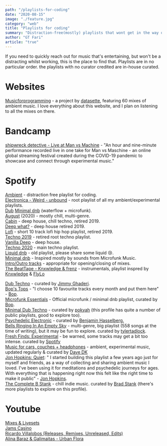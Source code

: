 ```yaml
---
path: "/playlists-for-coding"
date: "2020-08-15"
image: "./feature.jpg"
category: "web"
title: "Playlists for coding"
summary: "Distraction-free(mostly) playlists that wont get in the way of concentrated work."
author: "GT Fari"
article: "true"
---
```

If you need to quickly reach out for music that's entertaining, but won't be a distracting whilst working, this is the place to find that. Playlists are in no particular order. the playlists with no curator credited are in-house curated.

# Websites

[Musicforprogramming](http://musicforprogramming.net/) - a project by [datasette](https://open.spotify.com/artist/5bTaUOrBY8IWCwW12jCU5U?si=ctI0K6ETRme7GHeq8-S9HA), featuring 60 mixes of ambient music.  I love everything about this website, and I plan on listening to all the mixes on there.

# Bandcamp

[shipwreck detective - Live at Man vs Machine](https://shipwreckdetective.bandcamp.com/album/live-at-man-vs-maschine) - "An hour and nine-minute performance recorded live in one take for Man vs Maschine - an online global streaming festival created during the COVID-19 pandemic to showcase and connect through experimental music."

# Spotify

[Ambient](https://open.spotify.com/playlist/5vhNkJdvdPCs7GhLZDJ7R5?si=CTAwcZP5S-OcyW5F4weyGg) - distraction free playlist for coding. <br/>
[Electronica - Weird - unbound](https://open.spotify.com/playlist/0Ma18DuACCDWAikawUddCp?si=J4XUq9rKRc-9MfQ-drmlDw) - root playlist of all my ambient/experimental playlists.<br/>
[Dub](https://open.spotify.com/playlist/1IsMOpogKs7R67Ze7r1maM?si=pFWLHHwJRtiTv0eJ5i3FNQ)
[Minimal dnb](https://open.spotify.com/playlist/7hrAjTBTbdfcvEuR2gKbre?si=55FQonxHQH2d-d3xVEQ-7w) (waterflow + microfunk).<br/>
[August](https://open.spotify.com/playlist/2EUE4tuMhz9B3clCBVNMVN?si=VflwIi6MSmqK1RLDlyudPw) (2020) - mostly chill, multi-genre.<br/>
[Cabin](https://open.spotify.com/playlist/2ihiSD2Tm9Ne0qxbI2QStV?si=wijhCRd2TQCvdBlNacBhNw) - deep house, chill techno, retired 2019.<br/>
[Deep what?](https://open.spotify.com/playlist/2KTN14tehFGNiDuFXjM3G7?si=RQc6NX9ZScmakfP2U2LuWg) - deep house retired 2019.<br/>
[Lofi](https://open.spotify.com/playlist/1AN3rGyem8VEo1TOlHTAqz?si=atxST67gS9OeH-z63UgSiA) - short 10 track lofi hip hop playlist, retired 2019.<br/>
[Techno 2019](https://open.spotify.com/playlist/5wqaxByNPWu2DYGo0WzxRr?si=d5Q5E9cLTfe8swxbwEHuoQ) - retired root techno playlist.<br/>
[Vanilla Deep](https://open.spotify.com/playlist/72tDeidmpN5wiYoUvo6CP7?si=gvgV6fNzTBSNjQPvaOhQjQ)  - deep house.<br/>
[Techno 2020](https://open.spotify.com/playlist/2oUjkjbIhsXISnsXI7wr59?si=LcCUIPUER8edUQjidWZgeQ) - main techno playlist.<br/>
[Liquid dnb](https://open.spotify.com/playlist/6bSNIXexU1PZRskz8u69uz?si=dyoYSzL7TiitPkiMIqrjAQ) - old playlist, please share some liquid 😢.<br/>
[Minimal dnb](https://open.spotify.com/playlist/7p7PcRfFGwFbKJRYplbUQV?si=3wtRfXqRTz21-vJ8z4WtCA) - Inspired mostly by sounds from Microfunk Music.<br/>
[Intro/Outro tracks](https://open.spotify.com/playlist/4vreRbi9ItdFN7smQn2I8p?si=-B5-naMnT2WNbjtgni46kA) - appropriate for opening/closing of mixes.<br/>
[The BeatTape - Knxwledge & frenz](https://open.spotify.com/playlist/59rqNsdIJCpYEVilxdNh7d?si=Z_TiaI_SSSmExrIFhs_YZg) - instrumentals, playlist inspred by [Knxwledge](https://open.spotify.com/artist/17Zu03OgBVxgLxWmRUyNOJ?si=ktSHEQJ5RgqnFZXvAGDyxA) & [FlyLo](https://open.spotify.com/artist/29XOeO6KIWxGthejQqn793?si=nTrabomRR7C1FQCwzwQr_g)

[Dub Techno](https://open.spotify.com/playlist/51rpsmosMio12mduQcdGab?si=xdquM7OsRXu4iBKEBlVDOA) - curated by [Jimmy Ghaderi](https://open.spotify.com/user/jippiex2k?si=Hg7qhOxLQnqXxRZKO2IEug).<br/>
[Bop's Tops](https://open.spotify.com/playlist/0IqnfXO3Eq02rPFYlERFWW?si=YopgI6FXSCG53PcQqkkTyQ) - "I choose 10 favourite tracks every month and put them here" - [Bop](https://open.spotify.com/user/bopmuzyka?si=WQuohlbQTGeAIAhTw76klg).<br/>
[Microfunk Essentials](https://open.spotify.com/playlist/3uzzl390yVR1qxADr89lox?si=gIB4g5KCTEKnR1_6YPXirA) - Official microfunk / minimal dnb playlist, curated by  [Bop](https://open.spotify.com/user/bopmuzyka?si=WQuohlbQTGeAIAhTw76klg).<br/>
[Minimal Dub Techno](https://open.spotify.com/playlist/5IFBsuGk1bRPqmTlWV5NT6?si=Ol_XC6bbS-yNxaRRPYX1Ag) - curated by [pokyah](https://open.spotify.com/user/pokyah?si=yhgKvyG2TcmpIAbB_JfkOw) (this profile has quite a number of public playlists, good to explore too).<br/>
[Psychedelic Electronic](https://open.spotify.com/playlist/0PboxeWzzcHwqsizS1AP8j?si=Y1QjbdzzS-yYUl8hjTheAw) - curated by [Benjamin Hasselberg.](https://open.spotify.com/user/1110084508?si=VPh6xNibTaOuHwVy6Fmggg)<br/>
[Bells Ringing In An Empty Sky](https://open.spotify.com/playlist/6x8wjY5Mky3ZHfmywfVu8x?si=X7zzAb9IQymO6K15WU_q2g) - multi-genre, big playlist (558 songs at the time of writing), but it may be fun to explore. curated by [tylertadlock](https://open.spotify.com/user/tylertadlock?si=54_p_bv3Skqm47aOuNLLzQ).<br/>
[Fresh Finds: Experimental](https://open.spotify.com/playlist/37i9dQZF1DX8C585qnMYHP?si=isV2HJcmRk-L3TuHskMFnQ) - be warned, some tracks may get a bit too intense. curated by [Spotify](https://open.spotify.com/user/spotify?si=A9lC3-x6QMuUASMNtW4rwg)<br/>
[Music for cars, couches + headphones](https://open.spotify.com/playlist/0ZTTZHTzHu7lsdvVzyOoN7?si=MvsP0Q1PQW2m4rn4SyYXKg) - ambient, experimental music, updated regularly & curated by [Dave DK](https://open.spotify.com/user/djdavedk?si=ZMmUOr9oT2W9GeQlHRgWzQ)<br/>
[Jon Hopkins: Quiet](https://open.spotify.com/playlist/7zqgNYvLCA95juac1CHlNP?si=ptNn058YQuO8YWI7JqBahA): " I started building this playlist a few years ago just for myself and friends, as a way of collecting and sharing ambient music I loved. I've been using it for meditations and psychedelic journeys for ages. With everything that is happening right now this felt like the right time to make it public" - [Jon Hopkins](https://open.spotify.com/user/jon_hopkins_official?si=eN_V3T6NSXm1-bXbHpkHqw). <br/>
[The Complete B Stank](https://open.spotify.com/playlist/5HGeArn1Q4mLNxWmzjPnX7?si=rdmWprbOT5y_3hLKGk4IJQ) - chill indie music. curated by [Brad Stank](https://open.spotify.com/user/1156505345?si=UEsDSHYrSe2My3Qo-RvxDw) (there's more playlists to explore on this profile).<br/> 

# Youtube

[Mixes & Livesets](https://www.youtube.com/playlist?list=PLy64tqMRKcJQvKi1XTgSfY2WWMT_ZeN-x)<br/>
[Jams Casino](https://www.youtube.com/watch?v=CTq1i8-YV-M&list=PLy64tqMRKcJQ-MtVtHoWnKCEkzu--Vt2Z)<br/>
[Ricardo Villalobos (Releases, Remixes, Unreleased, Edits)](https://www.youtube.com/watch?v=sX3Y0jDyv5E&list=PLCNvs8d3nHN8eAaw0jO2TwBM-Go-FFgdc)<br/>
[Alina Baraz & Galimaitas - Urban Flora](https://www.youtube.com/playlist?list=PLK-i9p7lIa6qwX3gjbvAcGSDyoE8_ac9H)<br/>